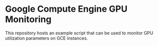 # Google Compute Engine GPU Monitoring

This repository hosts an example script that
can be used to monitor GPU utilization parameters
on GCE instances.
